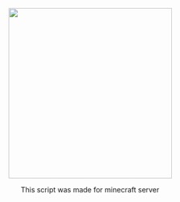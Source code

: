 <p align="center">
  <a href="#"><img width="325" height="340" src="https://cdn.discordapp.com/attachments/1128691851982028911/1136231398194286613/image-removebg-preview.png"></a>

<p align="center">
   This script was made for minecraft server
